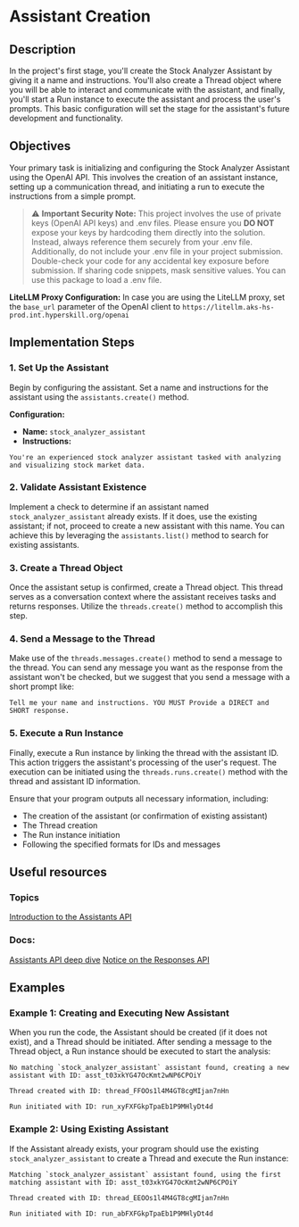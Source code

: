 # Assistant Creation

## Description

In the project's first stage, you'll create the Stock Analyzer Assistant by giving it a name and instructions. You'll also create a Thread object where you will be able to interact and communicate with the assistant, and finally, you'll start a Run instance to execute the assistant and process the user's prompts. This basic configuration will set the stage for the assistant's future development and functionality.

## Objectives

Your primary task is initializing and configuring the Stock Analyzer Assistant using the OpenAI API. This involves the creation of an assistant instance, setting up a communication thread, and initiating a run to execute the instructions from a simple prompt.

> ⚠️ **Important Security Note:**
> This project involves the use of private keys (OpenAI API keys) and .env files. Please ensure you **DO NOT** expose your keys by hardcoding them directly into the solution. Instead, always reference them securely from your .env file. Additionally, do not include your .env file in your project submission. Double-check your code for any accidental key exposure before submission. If sharing code snippets, mask sensitive values. You can use this package to load a .env file.

**LiteLLM Proxy Configuration:**
In case you are using the LiteLLM proxy, set the `base_url` parameter of the OpenAI client to `https://litellm.aks-hs-prod.int.hyperskill.org/openai`

## Implementation Steps

### 1. Set Up the Assistant
Begin by configuring the assistant. Set a name and instructions for the assistant using the `assistants.create()` method.

**Configuration:**
- **Name:** `stock_analyzer_assistant`
- **Instructions:**
```
You're an experienced stock analyzer assistant tasked with analyzing and visualizing stock market data.
```

### 2. Validate Assistant Existence
Implement a check to determine if an assistant named `stock_analyzer_assistant` already exists. If it does, use the existing assistant; if not, proceed to create a new assistant with this name. You can achieve this by leveraging the `assistants.list()` method to search for existing assistants.

### 3. Create a Thread Object
Once the assistant setup is confirmed, create a Thread object. This thread serves as a conversation context where the assistant receives tasks and returns responses. Utilize the `threads.create()` method to accomplish this step.

### 4. Send a Message to the Thread
Make use of the `threads.messages.create()` method to send a message to the thread. You can send any message you want as the response from the assistant won't be checked, but we suggest that you send a message with a short prompt like:

```
Tell me your name and instructions. YOU MUST Provide a DIRECT and SHORT response.
```

### 5. Execute a Run Instance
Finally, execute a Run instance by linking the thread with the assistant ID. This action triggers the assistant's processing of the user's request. The execution can be initiated using the `threads.runs.create()` method with the thread and assistant ID information.

Ensure that your program outputs all necessary information, including:
- The creation of the assistant (or confirmation of existing assistant)
- The Thread creation
- The Run instance initiation
- Following the specified formats for IDs and messages

## Useful resources 

### Topics 
[Introduction to the Assistants API](https://hyperskill.org/learn/step/45396)
### Docs:
[Assistants API deep dive](https://platform.openai.com/docs/assistants/deep-dive)
[Notice on the Responses API](https://platform.openai.com/docs/guides/responses-vs-chat-completions)

## Examples

### Example 1: Creating and Executing New Assistant

When you run the code, the Assistant should be created (if it does not exist), and a Thread should be initiated. After sending a message to the Thread object, a Run instance should be executed to start the analysis:

```
No matching `stock_analyzer_assistant` assistant found, creating a new assistant with ID: asst_t03xkYG47OcKmt2wNP6CPOiY

Thread created with ID: thread_FFOOs1l4M4GT8cgMIjan7nHn

Run initiated with ID: run_xyFXFGkpTpaEb1P9MHlyDt4d
```

### Example 2: Using Existing Assistant

If the Assistant already exists, your program should use the existing `stock_analyzer_assistant` to create a Thread and execute the Run instance:

```
Matching `stock_analyzer_assistant` assistant found, using the first matching assistant with ID: asst_t03xkYG47OcKmt2wNP6CPOiY

Thread created with ID: thread_EEOOs1l4M4GT8cgMIjan7nHn

Run initiated with ID: run_abFXFGkpTpaEb1P9MHlyDt4d
```

